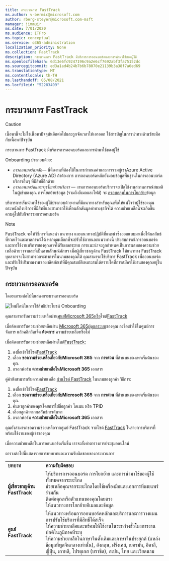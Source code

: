 ```yaml
---
title: กระบวนการ FastTrack
ms.author: v-bermic@microsoft.com
author: rberg-steyer@microsoft.com-msft
manager: jimmuir
ms.date: 7/01/2020
ms.audience: ITPro
ms.topic: conceptual
ms.service: o365-administration
localization_priority: None
ms.collection: FastTrack
description: กระบวนการ FastTrack มีบริการการออนบอร์ดและการนํามาใช้ของผู้ใช้
ms.openlocfilehash: 6d13e6fc9247196c9a2e6cf7692abf3fa75152dc
ms.sourcegitcommit: ed3a1ad4b24b7b6b78070e21139b3a38f7a6ed69
ms.translationtype: MT
ms.contentlocale: th-TH
ms.lasthandoff: 05/08/2021
ms.locfileid: "52283499"
---
```

# <a name="the-fasttrack-process"></a>กระบวนการ FastTrack

> [!CAUTION]
> เนื้อหานี้จะไม่ใช่เนื้อหาปัจจุบันอีกต่อไปและถูกจัดเวลาให้เอาออก ใช้สารบัญในการนําทางด้านซ้ายมือกับเนื้อหาปัจจุบัน

กระบวนการ FastTrack มีบริการการออนบอร์ดและการนํามาใช้ของผู้ใช้ 
  
Onboarding ประกอบด้วย:
  
- *การออนบอร์ดหลัก*— นี่คืองานที่ต้องใช้ในการกําหนดค่าและการรวมผู้เช่าAzure Active Directory (Azure AD) ถ้าต้องการ การออนบอร์ดหลักยังมอบข้อมูลพื้นฐานในการออนบอร์ดบริการอื่นๆ ที่มีสิทธิ์อีกด้วย 
- *การออนบอร์ดและการโยกย้ายบริการ* — งานการออนบอร์ดบริการจะเปิดใช้งานสถานการณ์สมมติในผู้เช่าของคุณ การโยกย้ายข้อมูล (รวมถึงอีเมลและไฟล์) จะ [ครอบคลุมในการโยกย้าย](O365-data-migration.md)ข้อมูล 
    
บริการการเริ่มนํามาใช้ของผู้ใช้ประกอบด้วยงานที่มีแนวทางสําหรับคุณเพื่อให้แน่ใจว่าผู้ใช้ของคุณตระหนักถึงบริการที่มีสิทธิ์และสามารถใช้เพื่อผลักดันมูลค่าทางธุรกิจได้ ความช่วยเหลือนี้จะเกิดขึ้นควบคู่ไปกับกิจกรรมการออนบอร์ด
  
> [!NOTE]
> FastTrack จะให้วิธีการที่แนะนํา แนวทาง และแนวทางปฏิบัติที่แนะนําซึ่งออกแบบมาเพื่อให้ผลลัพธ์ที่รวดเร็วและคาดการณ์ได้ หากคุณเลือกที่จะปรับใช้ภายนอกแนวทางนี้ ประสบการณ์การออนบอร์ดและการใช้งานบริการของคุณอาจได้รับผลกระทบ การแนะนําจะถูกกําหนดเป็นการผสมของความช่วยเหลือด้วยวาจาและที่เป็นลายลักษณ์อักษร เมื่อผู้เชี่ยวชาญด้าน FastTrack ให้แนวทาง FastTrack บุคลากรจะไม่สามารถกระทาการในนามของคุณได้ คุณสามารถใช้บริการ FastTrack เพื่อออนบอร์ดและปรับใช้ปริมาณงานของผลิตภัณฑ์ที่มีคุณสมบัติเหมาะสมได้ตราบใดที่การสมัครใช้งานของคุณอยู่ในปัจจุบัน 
  
## <a name="the-onboarding-process"></a>กระบวนการออนบอร์ด

ไดอะแกรมต่อไปนี้แสดงกระบวนการออนบอร์ด
  
![ไทม์ไลน์ในการใช้สิทธิประโยชน์ Onboarding](media/o365-onboarding-timeline-m365-apps.png)
  
คุณสามารถรับความช่วยเหลือผ่าน[ศูนย์Microsoft 365หรือ](https://go.microsoft.com/fwlink/?linkid=2032704)ไซต์[FastTrack](https://go.microsoft.com/fwlink/?linkid=780698) 

เมื่อต้องการรับความช่วยเหลือผ่าน [Microsoft 365ผู้ดูแลระบบ](https://go.microsoft.com/fwlink/?linkid=2032704)ของคุณ ลงชื่อเข้าใช้ในศูนย์การจัดการ แล้วคลิกวิดเจ็ต **ต้องการ** ความช่วยเหลือหรือไม่ 

เมื่อต้องการรับความช่วยเหลือผ่านไซต์[FastTrack:](https://go.microsoft.com/fwlink/?linkid=780698) 
1.    ลงชื่อเข้าใช้ไซต์[FastTrack](https://go.microsoft.com/fwlink/?linkid=780698) 
2.    เลือก **ขอความช่วยเหลือเกี่ยวกับMicrosoft 365** จาก **การด่วน** ที่ด้านบนของเพจเริ่มต้นของคุณ
3.    กรอกฟอร์ม **ความช่วยเหลือในMicrosoft 365** เอกสาร
  
คู่ค้ายังสามารถรับความช่วยเหลือ [ผ่านไซต์ FastTrack](https://go.microsoft.com/fwlink/?linkid=780698) ในนามของลูกค้า วิธีการ:
1.    ลงชื่อเข้าใช้ไซต์[FastTrack](https://go.microsoft.com/fwlink/?linkid=780698) 
2.    เลือก **ขอความช่วยเหลือเกี่ยวกับMicrosoft 365** จาก **การด่วน** ที่ด้านบนของเพจเริ่มต้นของคุณ
3.    ค้นหาลูกค้าของคุณโดยการใส่ชื่อลูกค้า โดเมน หรือ TPID
4.    เลือกลูกค้าจากผลลัพธ์การค้นหา
5.    กรอกฟอร์ม **ความช่วยเหลือในMicrosoft 365** เอกสาร
  
 คุณยังสามารถขอความช่วยเหลือจากศูนย์ FastTrack จากไซต์ [FastTrack](https://go.microsoft.com/fwlink/?linkid=780698) ในรายการบริการที่พร้อมใช้งานของผู้เช่าของคุณ 
    
 เมื่อความช่วยเหลือในการออนบอร์ดเริ่มขึ้น เราจะตั้งค่าตารางการประชุมออนไลน์

ตารางต่อไปนี้แสดงรายการบทบาทและความรับผิดชอบของกระบวนการ
    
|||
|:-----|:-----|
|**บทบาท** <br/> |**ความรับผิดชอบ** <br/> |
|**ผู้เชี่ยวชาญด้าน FastTrack** <br/> |ให้บริการการออนบอร์ด การโยกย้าย และการนํามาใช้ของผู้ใช้ทั้งหมดจากระยะไกล  <br/> ช่วยเหลือคุณจากระยะไกลโดยใช้เครื่องมือและเอกสารที่เผยแพร่ร่วมกัน <br/> ติดต่อคุณหรือตัวแทนของคุณโดยตรง <br/> ให้แนวทางการโยกย้ายอีเมลและข้อมูล|
|**ศูนย์ FastTrack**  <br/> |ให้แนวทางพร้อมการออนบอร์ดหลักและบริการและการวางแผนการปรับใช้บริการที่มีสิทธิ์ได้สเร็จ  <br/> ให้ความช่วยเหลือและพร้อมให้ใช้งานในระหว่างชั่วโมงการงานปกติในภูมิภาคที่ระบุ <br/> ให้ความช่วยเหลือในภาษาจีนดั้งเดิมและภาษาจีนประยุกต์ (แหล่งข้อมูลที่พูดจีนกลางเท่านั้น), อังกฤษ, ฝรั่งเศส, เยอรมัน, อิตาลี, ญี่ปุ่น, เกาหลี, โปรตุเกส (บราซิล), สเปน, ไทย และเวียดนาม|
